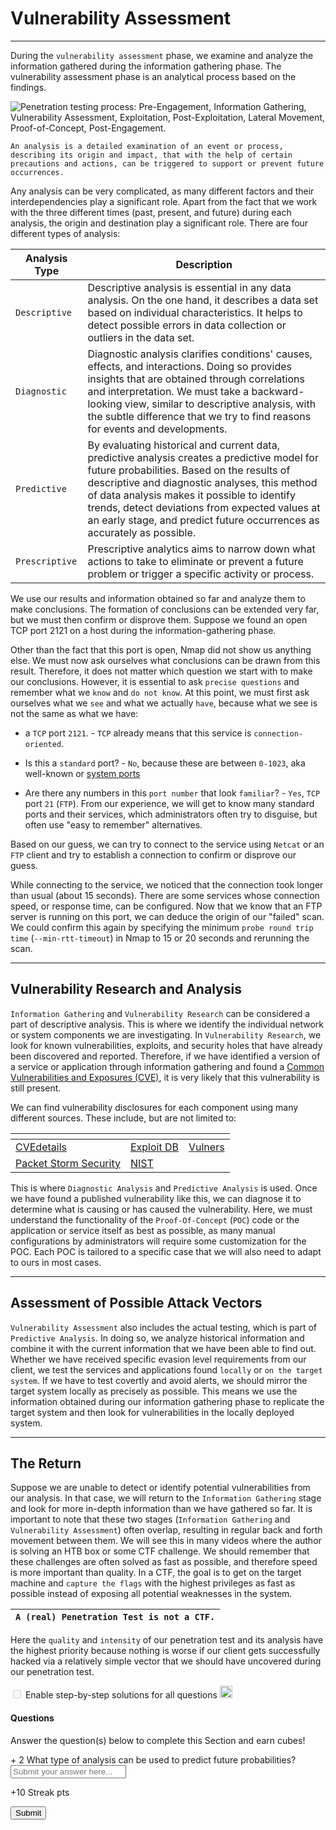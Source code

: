 
<h1>Vulnerability Assessment</h1>
<hr/>
<p>During the <code>vulnerability assessment</code> phase, we examine and analyze the information gathered during the information gathering phase. The vulnerability assessment phase is an analytical process based on the findings.</p>
<p><img alt="Penetration testing process: Pre-Engagement, Information Gathering, Vulnerability Assessment, Exploitation, Post-Exploitation, Lateral Movement, Proof-of-Concept, Post-Engagement." src="https://academy.hackthebox.com/storage/modules/90/0-PT-Process-VA.png"/></p>
<p><code>An analysis is a detailed examination of an event or process, describing its origin and impact, that with the help of certain precautions and actions, can be triggered to support or prevent future occurrences.</code></p>
<p>Any analysis can be very complicated, as many different factors and their interdependencies play a significant role. Apart from the fact that we work with the three different times (past, present, and future) during each analysis, the origin and destination play a significant role. There are four different types of analysis:</p>
<table>
<thead>
<tr>
<th><strong>Analysis Type</strong></th>
<th><strong>Description</strong></th>
</tr>
</thead>
<tbody>
<tr>
<td><code>Descriptive</code></td>
<td>Descriptive analysis is essential in any data analysis. On the one hand, it describes a data set based on individual characteristics. It helps to detect possible errors in data collection or outliers in the data set.</td>
</tr>
<tr>
<td><code>Diagnostic</code></td>
<td>Diagnostic analysis clarifies conditions' causes, effects, and interactions. Doing so provides insights that are obtained through correlations and interpretation. We must take a backward-looking view, similar to descriptive analysis, with the subtle difference that we try to find reasons for events and developments.</td>
</tr>
<tr>
<td><code>Predictive</code></td>
<td>By evaluating historical and current data, predictive analysis creates a predictive model for future probabilities. Based on the results of descriptive and diagnostic analyses, this method of data analysis makes it possible to identify trends, detect deviations from expected values at an early stage, and predict future occurrences as accurately as possible.</td>
</tr>
<tr>
<td><code>Prescriptive</code></td>
<td>Prescriptive analytics aims to narrow down what actions to take to eliminate or prevent a future problem or trigger a specific activity or process.</td>
</tr>
</tbody>
</table>
<p>We use our results and information obtained so far and analyze them to make conclusions. The formation of conclusions can be extended very far, but we must then confirm or disprove them. Suppose we found an open TCP port 2121 on a host during the information-gathering phase.</p>
<p>Other than the fact that this port is open, Nmap did not show us anything else. We must now ask ourselves what conclusions can be drawn from this result. Therefore, it does not matter which question we start with to make our conclusions. However, it is essential to ask <code>precise questions</code> and remember what we <code>know</code> and <code>do not know</code>. At this point, we must first ask ourselves what we <code>see</code> and what we actually <code>have</code>, because what we see is not the same as what we have:</p>
<ul>
<li>
<p>a <code>TCP</code> port <code>2121</code>. - <code>TCP</code> already means that this service is <code>connection-oriented</code>.</p>
</li>
<li>
<p>Is this a <code>standard</code> port? - <code>No</code>, because these are between <code>0-1023</code>, aka well-known or <a href="https://www.iana.org/assignments/service-names-port-numbers/service-names-port-numbers.xhtml">system ports</a></p>
</li>
<li>
<p>Are there any numbers in this <code>port number</code> that look <code>familiar</code>? - <code>Yes</code>, <code>TCP</code> port <code>21</code> (<code>FTP</code>). From our experience, we will get to know many standard ports and their services, which administrators often try to disguise, but often use "easy to remember" alternatives.</p>
</li>
</ul>
<p>Based on our guess, we can try to connect to the service using <code>Netcat</code> or an <code>FTP</code> client and try to establish a connection to confirm or disprove our guess.</p>
<p>While connecting to the service, we noticed that the connection took longer than usual (about 15 seconds). There are some services whose connection speed, or response time, can be configured. Now that we know that an FTP server is running on this port, we can deduce the origin of our "failed" scan. We could confirm this again by specifying the minimum <code>probe round trip time</code> (<code>--min-rtt-timeout</code>) in Nmap to 15 or 20 seconds and rerunning the scan.</p>
<hr/>
<h2>Vulnerability Research and Analysis</h2>
<p><code>Information Gathering</code> and <code>Vulnerability Research</code> can be considered a part of descriptive analysis. This is where we identify the individual network or system components we are investigating. In <code>Vulnerability Research</code>, we look for known vulnerabilities, exploits, and security holes that have already been discovered and reported. Therefore, if we have identified a version of a service or application through information gathering and found a <a href="https://www.cve.org/ResourcesSupport/FAQs">Common Vulnerabilities and Exposures (CVE)</a>, it is very likely that this vulnerability is still present.</p>
<p>We can find vulnerability disclosures for each component using many different sources. These include, but are not limited to:</p>
<table>
<thead>
<tr>
<th></th>
<th></th>
<th></th>
</tr>
</thead>
<tbody>
<tr>
<td><a href="https://www.cvedetails.com/">CVEdetails</a></td>
<td><a href="https://www.exploit-db.com">Exploit DB</a></td>
<td><a href="https://vulners.com">Vulners</a></td>
</tr>
<tr>
<td><a href="https://packetstormsecurity.com">Packet Storm Security</a></td>
<td><a href="https://nvd.nist.gov/vuln/search?execution=e2s1">NIST</a></td>
<td></td>
</tr>
</tbody>
</table>
<p>This is where <code>Diagnostic Analysis</code> and <code>Predictive Analysis</code> is used. Once we have found a published vulnerability like this, we can diagnose it to determine what is causing or has caused the vulnerability. Here, we must understand the functionality of the <code>Proof-Of-Concept</code> (<code>POC</code>) code or the application or service itself as best as possible, as many manual configurations by administrators will require some customization for the POC. Each POC is tailored to a specific case that we will also need to adapt to ours in most cases.</p>
<hr/>
<h2>Assessment of Possible Attack Vectors</h2>
<p><code>Vulnerability Assessment</code> also includes the actual testing, which is part of <code>Predictive Analysis</code>. In doing so, we analyze historical information and combine it with the current information that we have been able to find out. Whether we have received specific evasion level requirements from our client, we test the services and applications found <code>locally</code> or <code>on the target system</code>. If we have to test covertly and avoid alerts, we should mirror the target system locally as precisely as possible. This means we use the information obtained during our information gathering phase to replicate the target system and then look for vulnerabilities in the locally deployed system.</p>
<hr/>
<h2>The Return</h2>
<p>Suppose we are unable to detect or identify potential vulnerabilities from our analysis. In that case, we will return to the <code>Information Gathering</code> stage and look for more in-depth information than we have gathered so far. It is important to note that these two stages (<code>Information Gathering</code> and <code>Vulnerability Assessment</code>) often overlap, resulting in regular back and forth movement between them. We will see this in many videos where the author is solving an HTB box or some CTF challenge. We should remember that these challenges are often solved as fast as possible, and therefore speed is more important than quality. In a CTF, the goal is to get on the target machine and <code>capture the flags</code> with the highest privileges as fast as possible instead of exposing all potential weaknesses in the system.</p>
<table>
<thead>
<tr>
<th><strong><code>A (real) Penetration Test is not a CTF.</code></strong></th>
</tr>
</thead>
</table>
<p>Here the <code>quality</code> and <code>intensity</code> of our penetration test and its analysis have the highest priority because nothing is worse if our client gets successfully hacked via a relatively simple vector that we should have uncovered during our penetration test.</p>
<div class="d-inline-block mb-2 solutionSettings solutionSettingsOffsets" id="solutionsModuleSetting">
<div class="border border-secondary p-2 rounded">
<div class="custom-control custom-switch d-flex">
<input class="custom-control-input" disabled="" id="showSolutionsModuleSetting" type="checkbox"/>
<label class="custom-control-label font-size-14 font-weight-normal text-white" for="showSolutionsModuleSetting">
                                Enable step-by-step solutions for all questions
                            </label>
<span aria-hidden="true" class="cursor-pointer font-size-14 ml-1 mr-1 text-white" data-content="Access to this feature is exclusive to annual subscribers. To acquire an annual subscription, kindly proceed by clicking &lt;a href='/billing'&gt;here&lt;/a&gt;." data-html="true" data-placement="top" data-toggle="popover" data-trigger="click" title="Activate Solutions">
<i class="fa fa-info-circle font-size-12"></i>
</span>
<img alt="sparkles-icon-decoration" class="ml-2 w-auto sparkles-icon" height="20" src="/images/sparkles-solid.svg">
</img></div>
</div>
</div>
<div class="card" id="questionsDiv">
<div class="card-body">
<div class="row">
<div class="col-9">
<h4 class="card-title mt-0 font-size-medium">Questions</h4>
<p class="card-title-desc font-size-large font-size-15">Answer the question(s) below
                                to complete this Section and earn cubes!</p>
</div>
<div class="col-3 text-right float-right">
</div>
</div>
<div>
<div>
<label class="module-question" for="693"><span class="badge badge-soft-dark font-size-14 mr-2">+ 2 <i class="fad fa-cube text-success"></i></span> What type of analysis can be used to predict future probabilities?
                            </label>
<div class="row">
<div class="col-lg-12 mb-4">
<input class="form-control bg-color-blue-nav" color="green" id="answer693" maxlength="191" placeholder="Submit your answer here..." type="text"/>
</div>
<div class="d-flex justify-content-end w-100 mr-3">
<p class="mb-0 mr-3 mt-1 font-size-14 font-medium text-white" id="questionStreakPointsText-693">
                                        +10 Streak pts</p>
<div class="mb-4 mr-1 d-flex align-items-center">
<button class="btn btn-primary btn-block btnAnswer" data-question-id="693" id="btnAnswer693">
<div class="submit-button-text">
<i class="fad fa-flag-checkered mr-2"></i> Submit
                                            </div>
<div class="submit-button-loader mx-4 d-none">
<i class="fa fa-circle-notch fa-spin"></i>
</div>
</button>
</div>
</div>
</div>
<div class="">
</div>
</div>
</div>
</div>
</div>
